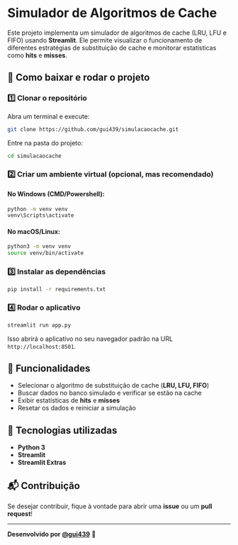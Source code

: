 # Simulador de Algoritmos de Cache

Este projeto implementa um simulador de algoritmos de cache (LRU, LFU e FIFO) usando **Streamlit**. Ele permite visualizar o funcionamento de diferentes estratégias de substituição de cache e monitorar estatísticas como **hits** e **misses**.

## 🚀 Como baixar e rodar o projeto

### 1️⃣ Clonar o repositório
Abra um terminal e execute:
```sh
git clone https://github.com/gui439/simulacaocache.git
```
Entre na pasta do projeto:
```sh
cd simulacaocache
```

### 2️⃣ Criar um ambiente virtual (opcional, mas recomendado)
#### No Windows (CMD/Powershell):
```sh
python -m venv venv
venv\Scripts\activate
```
#### No macOS/Linux:
```sh
python3 -m venv venv
source venv/bin/activate
```

### 3️⃣ Instalar as dependências
```sh
pip install -r requirements.txt
```

### 4️⃣ Rodar o aplicativo
```sh
streamlit run app.py
```
Isso abrirá o aplicativo no seu navegador padrão na URL `http://localhost:8501`.

## 📌 Funcionalidades
- Selecionar o algoritmo de substituição de cache (**LRU, LFU, FIFO**)
- Buscar dados no banco simulado e verificar se estão na cache
- Exibir estatísticas de **hits** e **misses**
- Resetar os dados e reiniciar a simulação

## 📜 Tecnologias utilizadas
- **Python 3**
- **Streamlit**
- **Streamlit Extras**

## 📬 Contribuição
Se desejar contribuir, fique à vontade para abrir uma **issue** ou um **pull request**!

---
**Desenvolvido por [@gui439](https://github.com/gui439)** 🚀


